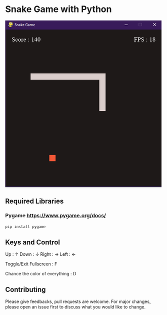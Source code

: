 # Snake Game with Python

![Screenshot](screeenshots/snake.PNG)

## Required Libraries
### Pygame https://www.pygame.org/docs/
```python
pip install pygame
```
## Keys and Control 
Up : ↑
Down : ↓
Right : →
Left : ←

Toggle/Exit Fullscreen : F

Chance the color of everything : D

## Contributing
Please give feedbacks, pull requests are welcome. For major changes, please open an issue first to discuss what you would like to change.

